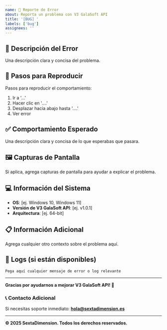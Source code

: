 ```yaml
---
name: 🐛 Reporte de Error
about: Reporta un problema con V3 GalaSoft API
title: '[BUG] '
labels: ['bug']
assignees: ''
---
```


## 🐛 **Descripción del Error**
Una descripción clara y concisa del problema.

## 🔄 **Pasos para Reproducir**
Pasos para reproducir el comportamiento:
1. Ir a '...'
2. Hacer clic en '....'
3. Desplazar hacia abajo hasta '....'
4. Ver error

## ✅ **Comportamiento Esperado**
Una descripción clara y concisa de lo que esperabas que pasara.

## 🖼️ **Capturas de Pantalla**
Si aplica, agrega capturas de pantalla para ayudar a explicar el problema.

## 💻 **Información del Sistema**
- **OS**: [ej. Windows 10, Windows 11]
- **Versión de V3 GalaSoft API**: [ej. v1.0.1]
- **Arquitectura**: [ej. 64-bit]

## 📋 **Información Adicional**
Agrega cualquier otro contexto sobre el problema aquí.

## 🔗 **Logs (si están disponibles)**
```
Pega aquí cualquier mensaje de error o log relevante
```

---

**Gracias por ayudarnos a mejorar V3 GalaSoft API! 🚀**

### 📞 **Contacto Adicional**
Si necesitas soporte inmediato: **hola@sextadimension.es**

---
**© 2025 SextaDimension. Todos los derechos reservados.**
